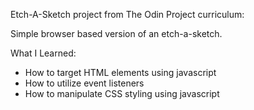 Etch-A-Sketch project from The Odin Project curriculum:

Simple browser based version of an etch-a-sketch.

What I Learned:
  - How to target HTML elements using javascript
  - How to utilize event listeners
  - How to manipulate CSS styling using javascript
